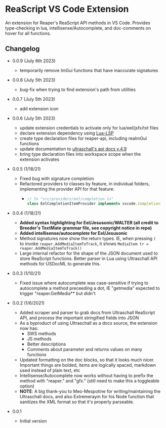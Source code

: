 # ReaScript VS Code Extension

An extension for Reaper's ReaScript API methods in VS Code.
Provides type-checking in lua, intellisense/Autocomplete, and doc-comments on hover for all functions.

## Changelog
- 0.0.9 (July 6th 2023)
  - temporarily remove ImGui functions that have inaccurate signatures

- 0.0.8 (July 5th 2023)
  - bug-fix when trying to find extension's path from utilities

- 0.0.7 (July 5th 2023)
  - add extension icon

- 0.0.6 (July 5th 2023)
  - update extension credentials to activate only for lua/eel/jsfx/txt files
  - declare extension dependency using [Lua-LSP](https://github.com/LuaLS/lua-language-server) 
  - create type declaration files for reaper-api, including reaImGui functions
  - update documentation to [ultraschall's api docs v.4.9](https://github.com/Ultraschall/ultraschall-lua-api-for-reaper/releases/tag/4.9)
  - bring type declaration files into workspace scope when the extension activates
- 0.0.5 (1/18/21)
  - Fixed bug with signature completion
  - Refactored providers to classes by feature, in individual folders, implementing the provider API for that feature:
    - ```ts
      // In "src/providers/eel/completion.ts"
      class EelCompletionItemProvider implements vscode.CompletionItemProvider {}
      ```

- 0.0.4 (1/18/21)

  - **Added syntax highlighting for Eel/Jesusonic/WALTER (all credit to Breeder's TextMate grammar file, see copyright notice in repo)**
  - **Added intellisense/autocomplete for Eel/Jesusonic**
  - Method signatures now show the return types. IE, when pressing `(` to invoke `reaper.AddMediaItemToTrack`, it shows `MediaItem tr = reaper.AddMediaItemToTrack()`
  - Large internal refactor for the shape of the JSON document used to store ReaScript functions. Better parser in Lua using Ultraschall API methods for USDocML to generate this.

- 0.0.3 (1/10/21)

  - Fixed issue where autocomplete was case-sensitive if trying to autocomplete a method preceeding a dot, IE "getmedia" expected to trigger "reaper.GetMedia\*\* but didn't

- 0.0.2 (1/6/2021)

  - Added scraper and parser to grab docs from Ultraschall ReaScript API, and process the important stringified fields into JSON
  - As a byproduct of using Ultraschall as a docs source, the extension now has:
    - SWS methods
    - JS methods
    - Better descriptions
    - Comments about parameter and returns values on many functions
  - Updated formatting on the doc blocks, so that it looks much nicer. Important things are bolded, items are logically spaced, markdown used instead of plain text, etc
  - Intellisense/Autocomplete now works without having to prefix the method with "reaper." and "gfx." (still need to make this a toggleable option)
  - **NOTE**: A big thank-you to Meo-Mespotine for writing/maintaining the Ultraschall docs, and also Extremeraym for his Node function that sanitizes the XML format so that it's properly parseable.

- 0.0.1
  - Initial version

